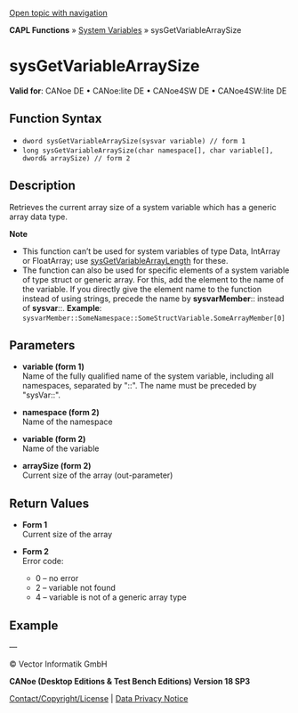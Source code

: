 [Open topic with navigation](../../../../../CANoeDEFamily.htm#Topics/CAPLFunctions/SystemVariables/Functions/CAPLfunctionSysGetVariableArraySize.md)

**CAPL Functions** » [System Variables](../CAPLfunctionsSystemVariablesOverview.md) » sysGetVariableArraySize

# sysGetVariableArraySize

**Valid for**: CANoe DE • CANoe:lite DE • CANoe4SW DE • CANoe4SW:lite DE

## Function Syntax

- `dword sysGetVariableArraySize(sysvar variable) // form 1`
- `long sysGetVariableArraySize(char namespace[], char variable[], dword& arraySize) // form 2`

## Description

Retrieves the current array size of a system variable which has a generic array data type.

**Note**

- This function can’t be used for system variables of type Data, IntArray or FloatArray; use [sysGetVariableArrayLength](CAPLfunctionSysGetVariableArrayLength.md) for these.
- The function can also be used for specific elements of a system variable of type struct or generic array. For this, add the element to the name of the variable. If you directly give the element name to the function instead of using strings, precede the name by **sysvarMember**:: instead of **sysvar**::.
  **Example**: `sysvarMember::SomeNamespace::SomeStructVariable.SomeArrayMember[0]`

## Parameters

- **variable (form 1)**  
  Name of the fully qualified name of the system variable, including all namespaces, separated by "::". The name must be preceded by "sysVar::".

- **namespace (form 2)**  
  Name of the namespace

- **variable (form 2)**  
  Name of the variable

- **arraySize (form 2)**  
  Current size of the array (out-parameter)

## Return Values

- **Form 1**  
  Current size of the array

- **Form 2**  
  Error code:
  - 0 – no error
  - 2 – variable not found
  - 4 – variable is not of a generic array type

## Example

—

© Vector Informatik GmbH

**CANoe (Desktop Editions & Test Bench Editions) Version 18 SP3**

[Contact/Copyright/License](../../../Shared/ContactCopyrightLicense.md) | [Data Privacy Notice](https://www.vector.com/int/en/company/get-info/privacy-policy/)
